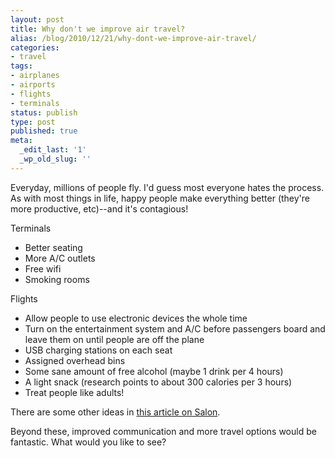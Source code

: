 ```yaml
---
layout: post
title: Why don't we improve air travel?
alias: /blog/2010/12/21/why-dont-we-improve-air-travel/
categories:
- travel
tags:
- airplanes
- airports
- flights
- terminals
status: publish
type: post
published: true
meta:
  _edit_last: '1'
  _wp_old_slug: ''
---
```

Everyday, millions of people fly. I'd guess most everyone hates the process. As with most things in life, happy people make everything better (they're more productive, etc)--and it's contagious!

Terminals

 * Better seating
 * More A/C outlets
 * Free wifi
 * Smoking rooms

Flights

 * Allow people to use electronic devices the whole time
 * Turn on the entertainment system and A/C before passengers board and leave them on until people are off the plane
 * USB charging stations on each seat
 * Assigned overhead bins
 * Some sane amount of free alcohol (maybe 1 drink per 4 hours)
 * A light snack (research points to about 300 calories per 3 hours)
 * Treat people like adults!

There are some other ideas in <a title="Salon" href="http://www.salon.com/technology/ask_the_pilot/2010/09/15/airplane_seating/index.html" target="_blank">this article on Salon</a>.

Beyond these, improved communication and more travel options would be fantastic. What would you like to see?
